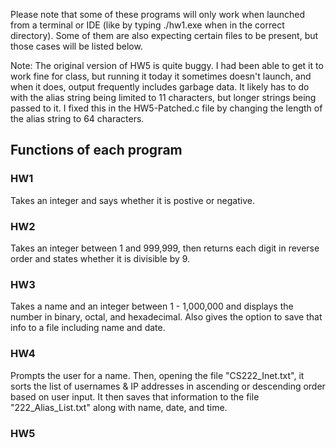 Please note that some of these programs will only work when launched from a terminal or IDE (like by typing ./hw1.exe when in the correct directory). Some of them are also expecting certain files to be present, but those cases will be listed below. 

Note: The original version of HW5 is quite buggy. I had been able to get it to work fine for class, but running it today it sometimes doesn't launch, and when it does, output frequently includes garbage data. It likely has to do with the alias string being limited to 11 characters, but longer strings being passed to it. I fixed this in the HW5-Patched.c file by changing the length of the alias string to 64 characters. 

## Functions of each program

### HW1

Takes an integer and says whether it is postive or negative. 

### HW2

Takes an integer between 1 and 999,999, then returns each digit in reverse order and states whether it is divisible by 9. 

### HW3

Takes a name and an integer between 1 - 1,000,000 and displays the number in binary, octal, and hexadecimal.
Also gives the option to save that info to a file including name and date. 

### HW4

Prompts the user for a name. Then, opening the file "CS222_Inet.txt", it sorts the list of usernames & IP addresses in ascending or descending order based on user input. It then saves that information to the file "222_Alias_List.txt" along with name, date, and time.

### HW5






